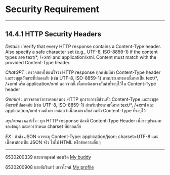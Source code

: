 # Security Requirement
---
## 14.4.1 HTTP Security Headers

*Details* : Verify that every HTTP response contains a Content-Type header. Also specify a safe character set (e.g., UTF-8, ISO-8859-1) if the content types are text/*, /+xml and application/xml. Content must match with the provided Content-Type header. 

*ChatGPT* : ตรวจสอบให้แน่ใจว่า HTTP response ทุกฉบับมีค่า Content-Type header และระบุชุดอักขระที่ปลอดภัย (เช่น UTF-8, ISO-8859-1) หากประเภทของเนื้อหาเป็น text/*, /+xml หรือ application/xml นอกจากนี้ เนื้อหาต้องตรงกับค่าที่ระบุไว้ใน Content-Type header

*Gemini* : ตรวจสอบว่าการตอบสนอง HTTP ทุกรายการมีส่วนหัว Content-Type และระบุชุดอักขระที่ปลอดภัย (เช่น UTF-8, ISO-8859-1) สำหรับประเภทเนื้อหา text/*, /+xml และ application/xml รวมถึงตรวจสอบว่าเนื้อหาตรงกับส่วนหัว Content-Type ที่ระบุไว้

*สรุปตามความเข้าใจ* : ทุก HTTP response ต้องมี Content-Type Header เพื่อระบุประเภทของข้อมูล และควรกำหนด charset ที่ปลอดภัย 

*EX* : ถ้าส่ง JSON ควรระบุ Content-Type: application/json; charset=UTF-8 และเนื้อหาต้องเป็น JSON จริง ไม่ใช่ HTML หรือข้อความอื่นๆ

---
6530200339 นายภาณุพงศ์ ทองเชิด [My buddy](https://6530200339.github.io/security-requirement)

6530200908 นายอัมรินทร์ เยาวโรจน์ [My profile](https://6530200908.github.io)
